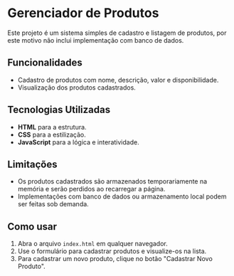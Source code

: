 # Gerenciador de Produtos

Este projeto é um sistema simples de cadastro e listagem de produtos, por este motivo não inclui implementação com banco de dados.

## Funcionalidades

- Cadastro de produtos com nome, descrição, valor e disponibilidade.
- Visualização dos produtos cadastrados.

## Tecnologias Utilizadas

- **HTML** para a estrutura.
- **CSS** para a estilização.
- **JavaScript** para a lógica e interatividade.

## Limitações

- Os produtos cadastrados são armazenados temporariamente na memória e serão perdidos ao recarregar a página.
- Implementações com banco de dados ou armazenamento local podem ser feitas sob demanda.

## Como usar

1. Abra o arquivo `index.html` em qualquer navegador.
2. Use o formulário para cadastrar produtos e visualize-os na lista.
3. Para cadastrar um novo produto, clique no botão "Cadastrar Novo Produto".